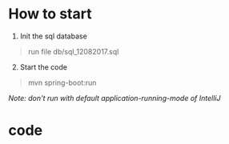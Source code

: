 # How to start
1. Init the sql database
> run file db/sql_12082017.sql  

2. Start the code
> mvn spring-boot:run

_Note: don't run with default application-running-mode of IntelliJ_   

# code
